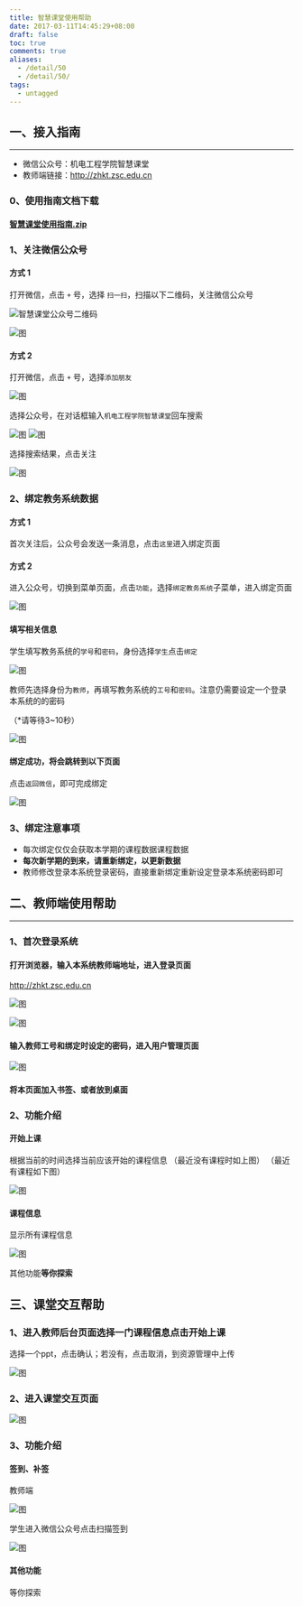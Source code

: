 ```yaml
---
title: 智慧课堂使用帮助
date: 2017-03-11T14:45:29+08:00
draft: false
toc: true
comments: true
aliases:
  - /detail/50
  - /detail/50/
tags:
  - untagged
---
```


## 一、接入指南

***

* 微信公众号：机电工程学院智慧课堂
* 教师端链接：http://zhkt.zsc.edu.cn

### 0、使用指南文档下载

#### [智慧课堂使用指南.zip](/res/zhktguide.zip)

### 1、关注微信公众号

#### 方式 1

打开微信，点击 `+` 号，选择 `扫一扫`，扫描以下二维码，关注微信公众号

![智慧课堂公众号二维码](/res/xDJgWZ0Fev-yLt5NO6XtB2F0.jpg)

![图](/res/Xj82zu0r60c3RaJUdhSoPUqY.png)

#### 方式 2

打开微信，点击 `+` 号，选择`添加朋友`

![图](/res/Xj82zu0r60c3RaJUdhSoPUqY.png)

选择公众号，在对话框输入`机电工程学院智慧课堂`回车搜索

![图](/res/TYog-z6x4xuhdAkWv1apklQv.png)
![图](/res/HroRfRmVzp8VRxoapuvxr6xj.png)

选择搜索结果，点击关注

![图](/res/wk21DcHoHOmKZhtFvB2FYlVx.png)

### 2、绑定教务系统数据

#### 方式 1

首次关注后，公众号会发送一条消息，点击`这里`进入绑定页面

#### 方式 2

进入公众号，切换到菜单页面，点击`功能`，选择`绑定教务系统`子菜单，进入绑定页面

![图](/res/mhQ7Scwv_7OZSwCLqF_3hBYl.png)

#### 填写相关信息

学生填写教务系统的`学号`和`密码`，身份选择`学生`点击`绑定`

![图](/res/l-zzpoNsvSuMjhX1ccYN7LEu.png)

教师先选择身份为`教师`，再填写教务系统的`工号`和`密码`。注意仍需要设定一个登录本系统的的密码

（*请等待3~10秒）

![图](/res/4uJ0BMAVHNy1T8ChMHlLUZ_h.png)

#### 绑定成功，将会跳转到以下页面

点击`返回微信`，即可完成绑定

![图](/res/qXpWlQQqlNKcVffPLfBSmzgp.png)

### 3、绑定注意事项

* 每次绑定仅仅会获取本学期的课程数据课程数据
* **每次新学期的到来，请重新绑定，以更新数据**
* 教师修改登录本系统登录密码，直接重新绑定重新设定登录本系统密码即可

## 二、教师端使用帮助

***

### 1、首次登录系统

#### 打开浏览器，输入本系统教师端地址，进入登录页面

http://zhkt.zsc.edu.cn

![图](/res/dSXAdVsMZsHIxDTJnf4daQYE.png)

![图](/res/JmRKSm2j_w-WOHtc4Jkle8BG.png)

#### 输入教师工号和绑定时设定的密码，进入用户管理页面

![图](/res/-RMxs8d1f0kWs-KMw5q50kBT.png)

#### 将本页面加入书签、或者放到桌面

### 2、功能介绍

#### **开始上课**

根据当前的时间选择当前应该开始的课程信息
（最近没有课程时如上图）
（最近有课程如下图）

![图](/res/D4zWEniXqNmj4hP2V7ORxRTM.png)

#### **课程信息**

显示所有课程信息

![图](/res/LKca7aIvn3LW2S93jl3qREMX.png)

其他功能**等你探索**

## 三、课堂交互帮助

### 1、进入教师后台页面选择一门课程信息点击开始上课

选择一个ppt，点击确认；若没有，点击取消，到资源管理中上传

![图](/res/KXNIfm46f0yENAflb1U7Rusw.png)

### 2、进入课堂交互页面

![图](/res/cSbpGDPrJrEbcPW2sA5ZgeXV.png)

### 3、功能介绍

#### **签到、补签**

教师端

![图](/res/rtnkrwSz9zIa8O7q-J3PLC_w.png)

学生进入微信公众号点击扫描签到

![图](/res/ik8mbFH7Di3Z18FHZ3R3Eahc.png)

#### **其他功能**

等你探索
